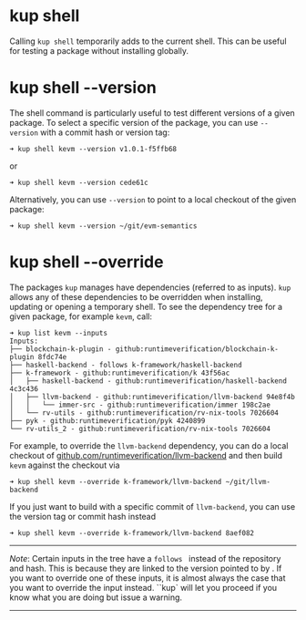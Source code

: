 # kup shell *<package>*

Calling `kup shell` *<package>* temporarily adds *<package>* to the current shell. This can be useful for testing a package without installing globally.

# kup shell *<package>* --version

The shell command is particularly useful to test different versions of a given package. To select a specific version of the package, you can use `--version` with a commit hash or version tag:
```
➜ kup shell kevm --version v1.0.1-f5ffb68
```

or

```
➜ kup shell kevm --version cede61c
```

Alternatively, you can use `--version` to point to a local checkout of the given package:

```
➜ kup shell kevm --version ~/git/evm-semantics
```

# kup shell *<package>* --override

The packages `kup` manages have dependencies (referred to as inputs). `kup` allows any of these dependencies to be overridden when installing, updating or opening a temporary shell. To see the dependency tree for a given package, for example `kevm`, call:

```
➜ kup list kevm --inputs
Inputs:
├── blockchain-k-plugin - github:runtimeverification/blockchain-k-plugin 8fdc74e
├── haskell-backend - follows k-framework/haskell-backend
├── k-framework - github:runtimeverification/k 43f56ac
│   ├── haskell-backend - github:runtimeverification/haskell-backend 4c3c436
│   ├── llvm-backend - github:runtimeverification/llvm-backend 94e8f4b
│   │   └── immer-src - github:runtimeverification/immer 198c2ae
│   └── rv-utils - github:runtimeverification/rv-nix-tools 7026604
├── pyk - github:runtimeverification/pyk 4240899
└── rv-utils_2 - github:runtimeverification/rv-nix-tools 7026604
```

For example, to override the `llvm-backend` dependency, you can do a local checkout of [github.com/runtimeverification/llvm-backend](github.com/runtimeverification/llvm-backend) and then build `kevm` against the checkout via

```
➜ kup shell kevm --override k-framework/llvm-backend ~/git/llvm-backend
```

If you just want to build with a specific commit of `llvm-backend`, you can use the version tag or commit hash instead

```
➜ kup shell kevm --override k-framework/llvm-backend 8aef082
```

---

*Note*: Certain inputs in the tree have a `follows `*<path>* instead of the repository and hash. This is because they are linked to the version pointed to by *<path>*. If you want to override one of these inputs, it is almost always the case that you want to override the *<path>* input instead. ``kup` will let you proceed if you know what you are doing but issue a warning.

---
